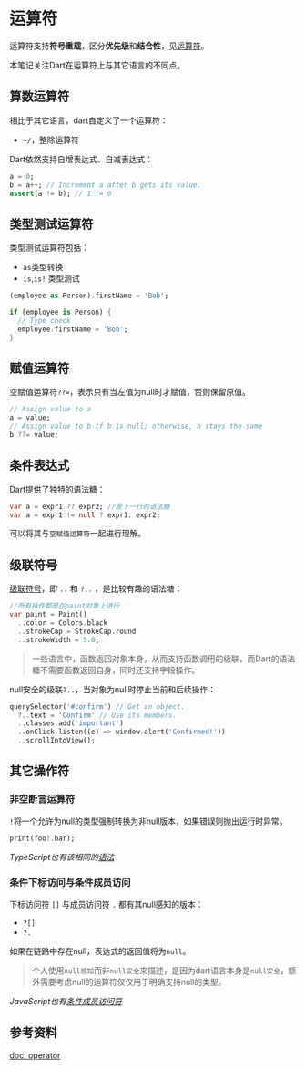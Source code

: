 # 运算符

运算符支持**符号重载**，区分**优先级**和**结合性**，见[运算符](https://dart.dev/language/operators)。

本笔记关注Dart在运算符上与其它语言的不同点。

## 算数运算符

相比于其它语言，dart自定义了一个运算符：

- `~/`，整除运算符

Dart依然支持自增表达式、自减表达式：

```dart
a = 0;
b = a++; // Increment a after b gets its value.
assert(a != b); // 1 != 0
```

## 类型测试运算符

类型测试运算符包括：

- `as`类型转换
- `is`,`is!` 类型测试

```dart
(employee as Person).firstName = 'Bob';

if (employee is Person) {
  // Type check
  employee.firstName = 'Bob';
}
```

## 赋值运算符

空赋值运算符`??=`，表示只有当左值为null时才赋值，否则保留原值。

```dart
// Assign value to a
a = value;
// Assign value to b if b is null; otherwise, b stays the same
b ??= value;
```

## 条件表达式

Dart提供了独特的语法糖：

```dart
var a = expr1 ?? expr2; //是下一行的语法糖
var a = expr1 != null ? expr1: expr2;
```

可以将其与`空赋值运算符`一起进行理解。

## 级联符号

[级联符号](https://dart.dev/guides/language/language-tour#cascade-notation)，即 `..` 和 `?..` ，是比较有趣的语法糖：

```dart
//所有操作都是在paint对象上进行
var paint = Paint()
  ..color = Colors.black
  ..strokeCap = StrokeCap.round
  ..strokeWidth = 5.0;
```

> 一些语言中，函数返回对象本身，从而支持函数调用的级联，而Dart的语法糖不需要函数返回自身，同时还支持字段操作。

null安全的级联`?..`，当对象为null时停止当前和后续操作：

```dart
querySelector('#confirm') // Get an object.
  ?..text = 'Confirm' // Use its members.
  ..classes.add('important')
  ..onClick.listen((e) => window.alert('Confirmed!'))
  ..scrollIntoView();
```

## 其它操作符

### 非空断言运算符

`!`将一个允许为null的类型强制转换为非null版本，如果错误则抛出运行时异常。

```dart
print(foo!.bar);
```

_TypeScript也有该相同的[语法](https://www.typescriptlang.org/docs/handbook/2/everyday-types.html#non-null-assertion-operator-postfix-)_

### 条件下标访问与条件成员访问

下标访问符 `[]` 与成员访问符 `.` 都有其null感知的版本：

- `?[]`
- `?.`

如果在链路中存在null，表达式的返回值将为`null`。

> 个人使用`null感知`而非`null安全`来描述，是因为dart语言本身是`null安全`，额外需要考虑null的运算符仅仅用于明确支持null的类型。

_JavaScript也有[条件成员访问符](https://developer.mozilla.org/en-US/docs/Web/JavaScript/Reference/Operators/Optional_chaining)_

## 参考资料

[doc: operator](https://dart.dev/language/operators)
